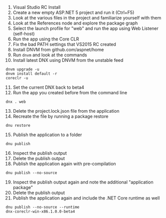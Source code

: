 1. Visual Studio RC Install
2. Create a new empty ASP.NET 5 project and run it (Ctrl+F5)
3. Look at the various files in the project and familiarize yourself with them
4. Look at the References node and explore the package graph
5. Select the launch profile for "web" and run the app using Web Listener (self-host)
6. Run the app using the Core CLR
7. Fix the bad PATH settings that VS2015 RC created
8. Install DNVM from github.com/aspnet/home
9. Run `dnvm` and look at the commands
10. Install latest DNX using DNVM from the unstable feed
```
dnvm upgrade -u
dnvm install default -r
coreclr -u
```
11. Set the current DNX back to beta4
12. Run the app you created before from the command line
```
dnx . web
```
13. Delete the project.lock.json file from the application
14. Recreate the file by running a package restore
```
dnu restore
```
15. Publish the application to a folder
```
dnu publish
```
16. Inspect the publish output
17. Delete the publish output
18. Publish the application again with pre-compilation
```
dnu publish --no-source
```
19. Inspect the publish output again and note the additional "application package"
20. Delete the publish output
21. Publish the application again and include the .NET Core runtime as well
```
dnu publish --no-source --runtime
dnx-coreclr-win-x86.1.0.0-beta4
```
